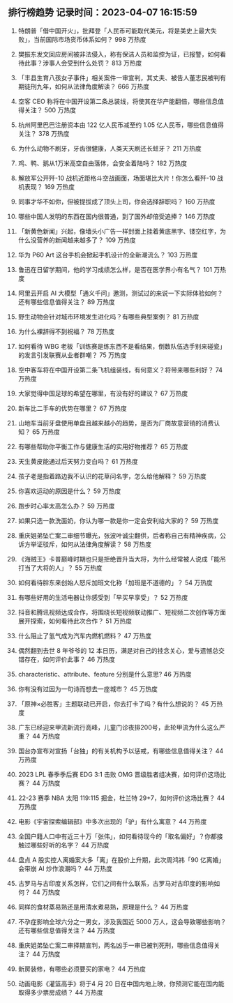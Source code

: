 
## 排行榜趋势 记录时间：2023-04-07 16:15:59
  
  1. 特朗普「借中国开火」，批拜登「人民币可能取代美元，将是美史上最大失败」，当前国际市场货币体系如何？ 998 万热度
    
  2. 樊振东发文回应房间被非法侵入，称有保洁人员和监控为证，已报警，如何看待此事？涉事人会受到什么处罚？ 813 万热度
    
  3. 「丰县生育八孩女子事件」相关案件一审宣判，其丈夫、被告人董志民被判有期徒刑九年，如何从法律角度解读？ 666 万热度
    
  4. 空客 CEO 称将在中国开设第二条总装线，将使其在华产能翻倍，哪些信息值得关注？ 500 万热度
    
  5. 杭州阿里巴巴注册资本由 122 亿人民币减至约 1.05 亿人民币，哪些信息值得关注？ 378 万热度
    
  6. 为什么动物不刷牙，牙齿很健康，人类天天刷还长蛀牙？ 211 万热度
    
  7. 鸡、鸭、鹅从1万米高空自由落体，会安全着陆吗？ 182 万热度
    
  8. 解放军公开歼-10 战机近距格斗空战画面，场面堪比大片！你怎么看歼-10 战机表现？ 169 万热度
    
  9. 同事才华不如你，但被提拔成了顶头上司，你会选择辞职吗？ 160 万热度
    
  10. 哪些中国人发明的东西在国内很普通，到了国外却倍受追捧？ 146 万热度
    
  11. 「新黄色新闻」兴起，像墙头小广告一样封面上挂着黄底黑字、镂空红字，为什么没营养的新闻越来越多了？ 109 万热度
    
  12. 华为 P60 Art 这台手机会掀起手机设计的全新潮流么？ 103 万热度
    
  13. 鲁迅在日留学期间，他的学习成绩怎么样，是否在医学界小有名气？ 101 万热度
    
  14. 阿里云开启 AI 大模型「通义千问」邀测，测试过的来说一下实际体验如何？还有哪些信息值得关注？ 89 万热度
    
  15. 野生动物会针对城市环境发生进化吗？有哪些典型案例？ 81 万热度
    
  16. 为什么裸辞得不到祝福？ 78 万热度
    
  17. 如何看待 WBG 老板「训练赛是练东西不是看结果，倒数队伍选手别来碰瓷」的发言引发联赛从业者群嘲？ 75 万热度
    
  18. 空中客车将在中国开设第二条飞机组装线，有何意义？将带来哪些利好？ 74 万热度
    
  19. 大家觉得中国足球的希望在哪里，有没有好的建议？ 67 万热度
    
  20. 新车比二手车的优势在哪里？ 67 万热度
    
  21. 山地车当前牙盘使用单盘且越来越小的趋势，是否为厂商故意营销的消费认知？ 65 万热度
    
  22. 有哪些帮助你平衡工作与健康生活的实用好物推荐？ 65 万热度
    
  23. 天生黄皮能通过后天努力变白吗？ 61 万热度
    
  24. 孩子老是指着路边我不认识的花草问名字，怎么给他解释？ 59 万热度
    
  25. 你喜欢运动的原因是什么？ 59 万热度
    
  26. 跑步时心率太高怎么办？ 59 万热度
    
  27. 如果只选一款洗面奶，你认为哪一款是你一定会安利给大家的？ 59 万热度
    
  28. 重庆姐弟坠亡案二审细节曝光，张波叶诚尘翻供，后者称自己有精神疾病，公诉方举证驳斥，如何从法律角度解读？ 58 万热度
    
  29. 《海贼王》卡普巅峰时期也只是拒绝晋升当大将，为什么经常被人说成「能吊打当了大将的人」？ 55 万热度
    
  30. 如何看待胖东来创始人怒斥加班文化称「加班是不道德的」？ 54 万热度
    
  31. 有哪些好用的生活电器让你感受到「早买早享受」？ 52 万热度
    
  32. 抖音和腾讯视频达成合作，将围绕长短视频联动推广、短视频二次创作等方面展开探索，如何看待此次合作？ 51 万热度
    
  33. 什么阻止了氢气成为汽车内燃机燃料？ 47 万热度
    
  34. 偶然翻到去世 8 年爷爷的 12 本日历，满是对自己的挂念关心，爱与遗憾总交错存在，如何评价此事？ 46 万热度
    
  35. characteristic、attribute、feature 分别是什么意思? 46 万热度
    
  36. 你有没有过因为一句诗而想去一座城市？ 45 万热度
    
  37. 「原神×必胜客」主题联动已开启，你去打卡了吗？有什么想说的？ 45 万热度
    
  38. 广东已经迎来甲流新流行高峰，儿童门诊夜排200号，此轮甲流为什么这么严重？ 44 万热度
    
  39. 国台办宣布对宣扬「台独」的有关机构予以惩戒，有哪些信息值得关注？ 44 万热度
    
  40. 2023 LPL 春季季后赛 EDG 3:1 击败 OMG 晋级胜者组决赛，如何评价这场比赛？ 44 万热度
    
  41. 22-23 赛季 NBA 太阳 119:115 掘金，杜兰特 29+7，如何评价这场比赛？ 44 万热度
    
  42. 电影《宇宙探索编辑部》中多次出现的「驴」有什么寓意？ 44 万热度
    
  43. 全国户籍人口中有近三十万「张伟」，如何看待现今的「取名偏好」？你都接触过哪些好听的名字？ 44 万热度
    
  44. 盘点 A 股实控人离婚案大多「离」在股价上升期，此次周鸿祎「90 亿离婚」会带崩 AI 炒作浪潮吗？ 44 万热度
    
  45. 古罗马与古印度关系怎样，它们之间有什么联系，古罗马对古印度的影响如何？ 44 万热度
    
  46. 同样的食材蒸易熟还是用清水煮易熟，原理是什么？ 44 万热度
    
  47. 不孕症影响全球六分之一男女，涉及我国近 5000 万人，这会导致哪些影响？还有哪些信息值得关注？ 44 万热度
    
  48. 重庆姐弟坠亡案二审择期宣判，两名凶手一审已被判死刑，哪些信息值得关注？ 44 万热度
    
  49. 新房装修，有哪些必须要买的家电？ 44 万热度
    
  50. 动画电影《灌篮高手》将于4 月 20 日在中国内地上映，你预测它能在国内能取得多少票房成绩？ 44 万热度
    